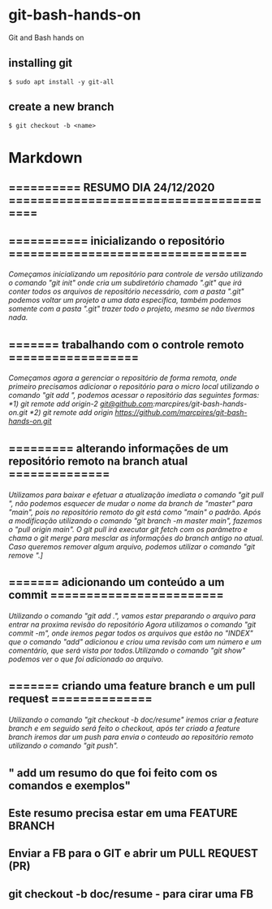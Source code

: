 # git-bash-hands-on

Git and Bash hands on

## installing git

```shell
$ sudo apt install -y git-all
```

## create a new branch

```shell
$ git checkout -b <name>
```
# Markdown

## ========== RESUMO DIA 24/12/2020 ======================================= 

## =========== inicializando o repositório =================================

###### Começamos inicializando um repositório para controle de versão utilizando o comando "git init" onde cria um subdiretório chamado ".git" que irá conter todos os arquivos de repositório necessário, com a  pasta ".git" podemos voltar um projeto a uma data especifica, também podemos somente com a pasta ".git" trazer todo o projeto, mesmo se não tivermos nada.

## ======= trabalhando com o controle remoto ==================

###### Começamos agora a gerenciar o repositório de forma remota, onde primeiro precisamos adicionar o repositório para o micro local utilizando o comando "git add <nome> <URL>", podemos acessar o repositório das seguintes formas: *1) git remote add origin-2 git@github.com:marcpires/git-bash-hands-on.git *2) git remote add origin https://github.com/marcpires/git-bash-hands-on.git

## ========= alterando informações de um repositório remoto na branch atual ==============

###### Utilizamos para baixar e efetuar a atualização imediata o comando "git pull <nome>", não podemos esquecer de mudar o nome da branch de "master" para "main", pois no repositório remoto do git está como "main" o padrão. Após a modificação utilizando o comando "git branch -m master main", fazemos o "pull origin main". O git pull irá executar git fetch com os parâmetro e chama o git merge para mesclar as informações do branch antigo no atual. Caso queremos remover algum arquivo, podemos utilizar o comando "git remove <nome>".]

## ======= adicionando um conteúdo a um commit ========================

###### Utilizando o comando "git add .", vamos estar preparando o arquivo para entrar na proxima revisão do repositório Agora utilizamos o comando "git commit -m", onde iremos pegar todos os arquivos que estão no "INDEX" que o comando "add" adicionou e criou uma revisão com um número e um comentário, que será vista por todos.Utilizando o comando "git show" podemos ver o que foi adicionado ao arquivo.

## ======= criando uma feature branch e um pull request ==============

###### Utilizando o comando "git checkout -b doc/resume" iremos criar a feature branch e em seguido será feito o checkout, após ter criado a feature branch iremos dar um push para envia o conteudo ao repositório remoto utilizando o comando "git push".


## " add um resumo do que foi feito com os comandos e exemplos"
## Este resumo precisa estar em uma FEATURE BRANCH
## Enviar a FB para o GIT e abrir um PULL REQUEST (PR)

## git checkout -b doc/resume - para cirar uma FB 

